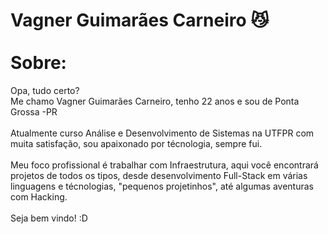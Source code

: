 # Vagner Guimarães Carneiro 😼<br><br>Sobre:

Opa, tudo certo?
<br>
Me chamo Vagner Guimarães Carneiro, tenho 22 anos e sou de Ponta Grossa -PR
<br><br>
Atualmente curso Análise e Desenvolvimento de Sistemas na UTFPR com muita satisfação, sou apaixonado por técnologia, sempre fui.
<br><br>
Meu foco profissional é trabalhar com Infraestrutura, aqui você encontrará projetos de todos os tipos, desde desenvolvimento Full-Stack em várias linguagens e técnologias, "pequenos projetinhos", até algumas aventuras com Hacking.
<br><br>
Seja bem vindo! :D
